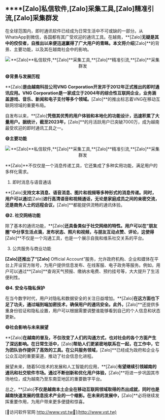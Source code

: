 ## ****[Zalo]**私信软件,**[Zalo]**采集工具,**[Zalo]**精准引流,**[Zalo]**采集群发**

在全球范围内，即时通讯软件已经成为日常生活中不可或缺的一部分。从WhatsApp到微信，各国都有其广受欢迎的通讯工具。在越南，**[Zalo]**无疑是其中的佼佼者，自推出以来便迅速赢得了广大用户的青睐。本文将介绍**[Zalo]**的背景、主要功能，以及其在越南社会中的影响。

 <center><img src="https://vst.tw/MP4/tuiguang/png/4.png" alt="**[Zalo]**私信软件,**[Zalo]**采集工具,**[Zalo]**精准引流,**[Zalo]**采集群发"></center>

**😄背景与发展历程**

**[Zalo]**是由越南科技公司VNG Corporation开发并于2012年正式推出的即时通讯应用。VNG Corporation是一家成立于2004年的综合性互联网企业，业务涵盖游戏、音乐、新闻和电子支付等多个领域。**[Zalo]**的推出标志着VNG在移动互联网领域的重要布局。

自发布以来，**[Zalo]**凭借其优秀的用户体验和本地化的功能设计，迅速积累了大量用户。据统计，截至2023年，**[Zalo]**的月活跃用户已突破7000万，成为越南最受欢迎的即时通讯工具之一。

**😄主要功能**

 <center><img src="https://vst.tw/MP4/tuiguang/png/3.png" alt="**[Zalo]**私信软件,**[Zalo]**采集工具,**[Zalo]**精准引流,**[Zalo]**采集群发"></center>

**[Zalo]**不仅仅是一个消息传递工具，它还集成了多种实用功能，满足用户的多样化需求。

1. 即时消息与语音通话

**[Zalo]**支持文本消息、语音消息、图片和视频等多种形式的消息传递。同时，用户可以通过**[Zalo]**进行高清语音和视频通话，无论是家庭成员之间的亲密交流，还是商务人士的远程会议，**[Zalo]**都能提供流畅的通讯体验。

**😄2. 社交网络功能**

除了基本的通讯功能，**[Zalo]**还具备类似于社交网络的特性。用户可以在“朋友圈”中分享生活点滴，发布状态、照片和视频，与朋友互动点赞、评论，这使得**[Zalo]**不仅是一个沟通工具，也是一个展示自我和维系社交关系的平台。

3. 公共服务与商业功能

**[Zalo]**还推出了“**[Zalo]** Official Account”服务，允许政府机构、企业和媒体在平台上开设官方账号，为用户提供信息发布、在线客服、电子政务等服务。例如，用户可以通过**[Zalo]**查询天气预报、缴纳水电费、预约挂号等，大大提升了生活便利性。

**😄4. 安全与隐私保护**

在当今数字时代，用户对隐私和数据安全的关注日益增加。**[Zalo]**在这方面也下足了功夫，通过端到端加密技术，确保用户的通讯安全。此外，**[Zalo]**还提供多重身份验证和隐私设置，用户可以根据需要调整谁能够看到自己的个人信息和状态更新。

**😄社会影响与未来展望**

**[Zalo]**在越南的普及，不仅改变了人们的沟通方式，也对社会的各个方面产生了深远影响。在日常生活中，**[Zalo]**帮助人们更紧密地联系在一起，在工作中，它为团队协作提供了高效的工具。在公共服务领域，**[Zalo]**已经成为政府和企业与公众互动的重要渠道，推动了社会信息化进程。

展望未来，随着5G技术的发展和人工智能的应用，**[Zalo]**有望继续引领越南的通讯和社交软件市场。通过不断创新和优化用户体验，**[Zalo]**将进一步巩固其市场地位，成为越南乃至东南亚地区的重要数字平台。

总之，**[Zalo]**不仅是越南本土企业在移动互联网领域取得的杰出成就，同时也是越南快速发展的信息技术产业的一个缩影。在未来的发展中，**[Zalo]**必将继续发挥重要作用，为用户带来更多便捷和惊喜。


[👻访问软件官网 http://www.vst.tw👻](http://www.vst.tw)
